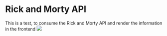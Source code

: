 # Rick and Morty API
This is a test, to consume the Rick and Morty API and render the information in the frontend
![](https://user-images.githubusercontent.com/10416590/137681861-463ef4d1-7227-4449-a370-cdcb80fd251e.png)
